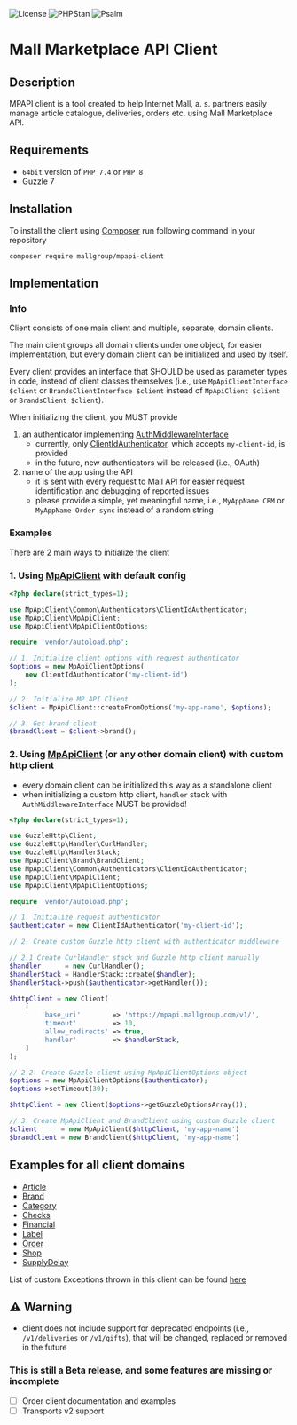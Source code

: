 ![License](https://img.shields.io/badge/license-Apache_2-blue)
![PHPStan](https://img.shields.io/badge/PHPStan-level%20Max-brightgreen.svg?style=flat&logo=php)
![Psalm](https://img.shields.io/badge/Psalm-level%202-brightgreen.svg?style=flat&logo=php)

# Mall Marketplace API Client

## Description

MPAPI client is a tool created to help Internet Mall, a. s. partners easily manage article catalogue, deliveries, orders etc. using Mall Marketplace API.

## Requirements
- `64bit` version of `PHP 7.4` or `PHP 8`
- Guzzle 7

## Installation

To install the client using [Composer](https://getcomposer.org/doc/00-intro.md) run following command in your repository

```console
composer require mallgroup/mpapi-client
```

## Implementation

### Info

Client consists of one main client and multiple, separate, domain clients.

The main client groups all domain clients under one object, for easier implementation, but every domain client can be initialized and used by itself.

Every client provides an interface that SHOULD be used as parameter types in code, instead of client classes themselves (i.e., use `MpApiClientInterface $client`
or `BrandsClientInterface $client` instead of `MpApiClient $client` or `BrandsClient $client`).

When initializing the client, you MUST provide

1. an authenticator implementing [AuthMiddlewareInterface](src/Common/Interfaces/AuthMiddlewareInterface.php)
    - currently, only [ClientIdAuthenticator](src/Common/Authenticators/ClientIdAuthenticator.php), which accepts `my-client-id`, is provided
    - in the future, new authenticators will be released (i.e., OAuth)
2. name of the app using the API
    - it is sent with every request to Mall API for easier request identification and debugging of reported issues
    - please provide a simple, yet meaningful name, i.e., `MyAppName CRM` or `MyAppName Order sync` instead of a random string

### Examples

There are 2 main ways to initialize the client

### 1. Using [MpApiClient](src/MpApiClient.php) with default config

```php
<?php declare(strict_types=1);

use MpApiClient\Common\Authenticators\ClientIdAuthenticator;
use MpApiClient\MpApiClient;
use MpApiClient\MpApiClientOptions;

require 'vendor/autoload.php';

// 1. Initialize client options with request authenticator
$options = new MpApiClientOptions(
    new ClientIdAuthenticator('my-client-id')
);

// 2. Initialize MP API Client
$client = MpApiClient::createFromOptions('my-app-name', $options);

// 3. Get brand client
$brandClient = $client->brand();
```

### 2. Using [MpApiClient](src/MpApiClient.php) (or any other domain client) with custom http client

- every domain client can be initialized this way as a standalone client
- when initializing a custom http client, `handler` stack with `AuthMiddlewareInterface` MUST be provided!

```php
<?php declare(strict_types=1);

use GuzzleHttp\Client;
use GuzzleHttp\Handler\CurlHandler;
use GuzzleHttp\HandlerStack;
use MpApiClient\Brand\BrandClient;
use MpApiClient\Common\Authenticators\ClientIdAuthenticator;
use MpApiClient\MpApiClient;
use MpApiClient\MpApiClientOptions;

require 'vendor/autoload.php';

// 1. Initialize request authenticator
$authenticator = new ClientIdAuthenticator('my-client-id');

// 2. Create custom Guzzle http client with authenticator middleware

// 2.1 Create CurlHandler stack and Guzzle http client manually
$handler      = new CurlHandler();
$handlerStack = HandlerStack::create($handler);
$handlerStack->push($authenticator->getHandler());

$httpClient = new Client(
    [
        'base_uri'        => 'https://mpapi.mallgroup.com/v1/',
        'timeout'         => 10,
        'allow_redirects' => true,
        'handler'         => $handlerStack,
    ]
);

// 2.2. Create Guzzle client using MpApiClientOptions object
$options = new MpApiClientOptions($authenticator);
$options->setTimeout(30);

$httpClient = new Client($options->getGuzzleOptionsArray());

// 3. Create MpApiClient and BrandClient using custom Guzzle client
$client      = new MpApiClient($httpClient, 'my-app-name')
$brandClient = new BrandClient($httpClient, 'my-app-name')
```

## Examples for all client domains

* [Article](doc/Article.md)
* [Brand](doc/Brand.md)
* [Category](doc/Category.md)
* [Checks](doc/Checks.md)
* [Financial](doc/Financial.md)
* [Label](doc/Label.md)
* [Order](doc/Order.md)
* [Shop](doc/Shop.md)
* [SupplyDelay](doc/SupplyDelay.md)

List of custom Exceptions thrown in this client can be found [here](doc/Exception.md)

## ⚠ Warning

- client does not include support for deprecated endpoints (i.e., `/v1/deliveries` or `/v1/gifts`), that will be changed, replaced or removed in the future

### This is still a Beta release, and some features are missing or incomplete

- [ ] Order client documentation and examples
- [ ] Transports v2 support
